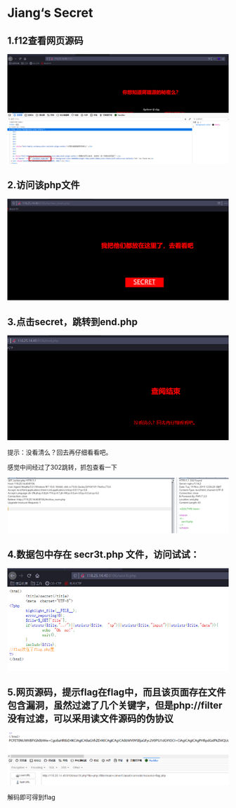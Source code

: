 # Jiang‘s Secret

## 1.f12查看网页源码

![image](https://raw.githubusercontent.com/h1iba1/h1iba1.github.io/refs/heads/master/_posts/CTF/CTFwriteup/第十届极客大赛（成信大）/images/00BFC7AC4DC445E3BBB33820B73EBF35Jiang‘s%20Secret1.png)

## 2.访问该php文件

![image](https://raw.githubusercontent.com/h1iba1/h1iba1.github.io/refs/heads/master/_posts/CTF/CTFwriteup/第十届极客大赛（成信大）/images/578383E2481A4E92879C126198D40DB7Jiang‘s%20Secret2.png)

## 3.点击secret，跳转到end.php
![image](https://raw.githubusercontent.com/h1iba1/h1iba1.github.io/refs/heads/master/_posts/CTF/CTFwriteup/第十届极客大赛（成信大）/images/18A0819447484F80B52DE9F5F0EE8DC0Jiang‘s%20Secret3.png)

提示：没看清么？回去再仔细看看吧。

感觉中间经过了302跳转，抓包查看一下

![image](https://raw.githubusercontent.com/h1iba1/h1iba1.github.io/refs/heads/master/_posts/CTF/CTFwriteup/第十届极客大赛（成信大）/images/5F8ACB603239466FAD059811395E5DDDJiang‘s%20Secret4.png)

## 4.数据包中存在   secr3t.php  文件，访问试试：

![image](https://raw.githubusercontent.com/h1iba1/h1iba1.github.io/refs/heads/master/_posts/CTF/CTFwriteup/第十届极客大赛（成信大）/images/EE3EB358B254411EAD775588F7282A66Jiang‘s%20Secret5.png)

## 5.网页源码，提示flag在flag中，而且该页面存在文件包含漏洞，虽然过滤了几个关键字，但是php://filter没有过滤，可以采用读文件源码的伪协议

![image](https://raw.githubusercontent.com/h1iba1/h1iba1.github.io/refs/heads/master/_posts/CTF/CTFwriteup/第十届极客大赛（成信大）/images/664B1D861BCD427DBC388FF60C5220CEJiang‘s%20Secret6.png)

解码即可得到flag